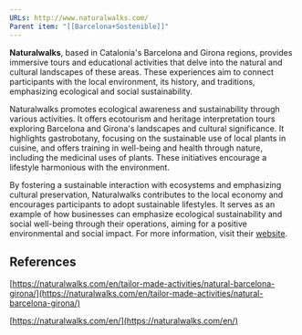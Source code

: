 ```yaml
---
URLs: http://www.naturalwalks.com/
Parent item: "[[Barcelona+Sostenible]]"
---
```

**Naturalwalks**, based in Catalonia's Barcelona and Girona regions, provides immersive tours and educational activities that delve into the natural and cultural landscapes of these areas. These experiences aim to connect participants with the local environment, its history, and traditions, emphasizing ecological and social sustainability.

Naturalwalks promotes ecological awareness and sustainability through various activities. It offers ecotourism and heritage interpretation tours exploring Barcelona and Girona's landscapes and cultural significance. It highlights gastrobotany, focusing on the sustainable use of local plants in cuisine, and offers training in well-being and health through nature, including the medicinal uses of plants. These initiatives encourage a lifestyle harmonious with the environment.

By fostering a sustainable interaction with ecosystems and emphasizing cultural preservation, Naturalwalks contributes to the local economy and encourages participants to adopt sustainable lifestyles. It serves as an example of how businesses can emphasize ecological sustainability and social well-being through their operations, aiming for a positive environmental and social impact. For more information, visit their [website](https://naturalwalks.com/).

## References

[https://naturalwalks.com/en/tailor-made-activities/natural-barcelona-girona/](https://naturalwalks.com/en/tailor-made-activities/natural-barcelona-girona/)

[https://naturalwalks.com/en/](https://naturalwalks.com/en/)